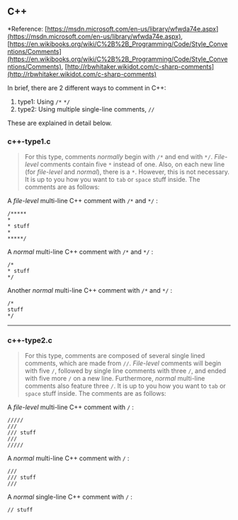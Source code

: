 ## C++
*Reference: [https://msdn.microsoft.com/en-us/library/wfwda74e.aspx](https://msdn.microsoft.com/en-us/library/wfwda74e.aspx), [https://en.wikibooks.org/wiki/C%2B%2B_Programming/Code/Style_Conventions/Comments](https://en.wikibooks.org/wiki/C%2B%2B_Programming/Code/Style_Conventions/Comments), [http://rbwhitaker.wikidot.com/c-sharp-comments](http://rbwhitaker.wikidot.com/c-sharp-comments)

In brief, there are 2 different ways to comment in C++:

1. type1: Using `/*` `*/`
2. type2: Using multiple single-line comments, `//`

These are explained in detail below.

### c++-type1.c
> For this type, comments *normally* begin with `/*` and end with `*/`. *File-level* comments contain five `*` instead of one. Also, on each new line (for *file-level* and *normal*), there is a `*`. However, this is not necessary. It is up to you how you want to `tab` or `space` stuff inside. The comments are as follows:

A *file-level* multi-line C++ comment with `/*` and `*/` :

	/*****
	* 
	* stuff
	*
	*****/

A *normal* multi-line C++ comment with `/*` and `*/` :

	/*
	* stuff
	*/

Another *normal* multi-line C++ comment with `/*` and `*/` :

	/*
	stuff
	*/

----------------------------------
### c++-type2.c
> For this type, comments are composed of several single lined comments, which are made from `//`. *File-level* comments will begin with five `/`, followed by  single line comments with three `/`, and ended with five more `/` on a new line. Furthermore, *normal* multi-line comments also feature three `/`. It is up to you how you want to `tab` or `space` stuff inside. The comments are as follows:

A *file-level* multi-line C++ comment with `/` :

	/////
	///
	/// stuff
	///
	/////

A *normal* multi-line C++ comment with `/` :
	
	///
	/// stuff
	///

A *normal* single-line C++ comment with `/` :

	// stuff